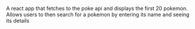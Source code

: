 A react app that fetches to the poke api and displays the first 20 pokemon. Allows users to then search for a pokemon by entering its name and seeing its details
